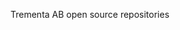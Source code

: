 <!---

- 👋 Hi, I’m @Trementa
- 👀 I’m interested in ...
- 🌱 I’m currently learning ...
- 💞️ I’m looking to collaborate on ...
- 📫 How to reach me ...
--->
Trementa AB open source repositories

<!---
Trementa/Trementa is a ✨ special ✨ repository because its `README.md` (this file) appears on your GitHub profile.
You can click the Preview link to take a look at your changes.
--->
